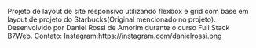 Projeto de layout de site responsivo utilizando flexbox e grid com base em layout de projeto do Starbucks(Original mencionado no projeto).
Desenvolvido por Daniel Rossi de Amorim durante o curso Full Stack B7Web.
Contato: Instagram:https://instagram.com/danielrossi.png
